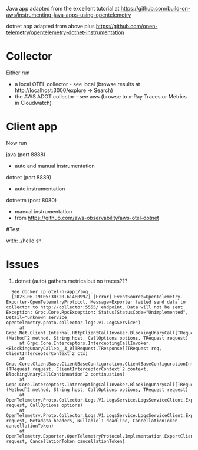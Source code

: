 Java app adapted from the excellent tutorial at https://github.com/build-on-aws/instrumenting-java-apps-using-opentelemetry

dotnet app adapted from above plus https://github.com/open-telemetry/opentelemetry-dotnet-instrumentation

# Collector

Either run
  * a local OTEL collector - see local (browse results at http://localhost:3000/explore -> Search)
  * the AWS ADOT collector - see aws (browse to x-Ray Traces or Metrics in Cloudwatch)

# Client app

Now run

java (port 8888)
- auto and manual instrumentation

dotnet (port 8889)
- auto instrumentation

dotnetm (post 8080)
- manual instrumentation
- from https://github.com/aws-observability/aws-otel-dotnet

#Test

with: ./hello.sh

# Issues

  1. dotnet (auto) gathers metrics but no traces???

```
  See docker cp otel-n-app:/log .
  [2023-06-19T05:30:20.6148099Z] [Error] EventSource=OpenTelemetry-Exporter-OpenTelemetryProtocol, Message=Exporter failed send data to collector to http://collector:5555/ endpoint. Data will not be sent. Exception: Grpc.Core.RpcException: Status(StatusCode="Unimplemented", Detail="unknown service opentelemetry.proto.collector.logs.v1.LogsService")
     at Grpc.Net.Client.Internal.HttpClientCallInvoker.BlockingUnaryCall[TRequest,TResponse](Method`2 method, String host, CallOptions options, TRequest request)
     at Grpc.Core.Interceptors.InterceptingCallInvoker.<BlockingUnaryCall>b__3_0[TRequest,TResponse](TRequest req, ClientInterceptorContext`2 ctx)
     at Grpc.Core.ClientBase.ClientBaseConfiguration.ClientBaseConfigurationInterceptor.BlockingUnaryCall[TRequest,TResponse](TRequest request, ClientInterceptorContext`2 context, BlockingUnaryCallContinuation`2 continuation)
     at Grpc.Core.Interceptors.InterceptingCallInvoker.BlockingUnaryCall[TRequest,TResponse](Method`2 method, String host, CallOptions options, TRequest request)
     at OpenTelemetry.Proto.Collector.Logs.V1.LogsService.LogsServiceClient.Export(ExportLogsServiceRequest request, CallOptions options)
     at OpenTelemetry.Proto.Collector.Logs.V1.LogsService.LogsServiceClient.Export(ExportLogsServiceRequest request, Metadata headers, Nullable`1 deadline, CancellationToken cancellationToken)
     at OpenTelemetry.Exporter.OpenTelemetryProtocol.Implementation.ExportClient.OtlpGrpcLogExportClient.SendExportRequest(ExportLogsServiceRequest request, CancellationToken cancellationToken) 
```
